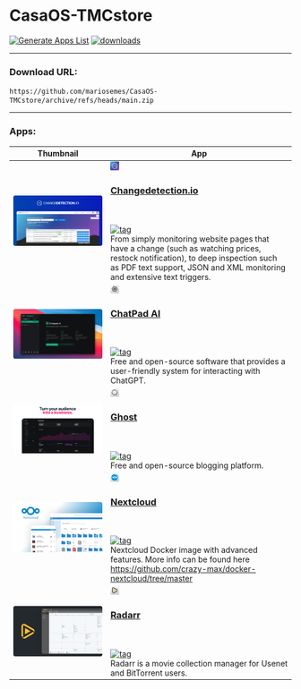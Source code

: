 # CasaOS-TMCstore
[![Generate Apps List](https://github.com/mariosemes/CasaOS-TMCstore/actions/workflows/main.yml/badge.svg)](https://github.com/mariosemes/CasaOS-TMCstore/actions/workflows/main.yml) [![downloads](https://img.shields.io/github/downloads/mariosemes/CasaOS-TMCstore/total)](https://img.shields.io/github/downloads/mariosemes/CasaOS-TMCstore/total)

---

### Download URL:

    https://github.com/mariosemes/CasaOS-TMCstore/archive/refs/heads/main.zip
 
---

### Apps:

| Thumbnail | App |
| --- | --- |
| ![thumbnail](Apps/changedetection/thumbnail.png) | <img src=Apps/changedetection/icon.png width=16 height=16> <h3>[Changedetection.io](https://changedetection.io/)</h3> <br /> <br /> [![tag](https://img.shields.io/badge/ghcr.io/dgtlmoon/ghcr.io/dgtlmoon/changedetection.io-dev-blue)](https://github.com/dgtlmoon/changedetection.io/pkgs/container/changedetection.io) <br /> From simply monitoring website pages that have a change (such as watching prices, restock notification), to deep inspection such as PDF text support, JSON and XML monitoring and extensive text triggers. |
| ![thumbnail](Apps/chatpadai/thumbnail.png) | <img src=Apps/chatpadai/icon.png width=16 height=16> <h3>[ChatPad AI](https://chatpad.ai/)</h3> <br /> <br /> [![tag](https://img.shields.io/badge/ghcr.io/dgtlmoon/ghcr.io/deiucanta/chatpad-latest-blue)](https://github.com/deiucanta/chatpad/pkgs/container/chatpad) <br /> Free and open-source software that provides a user-friendly system for interacting with ChatGPT. |
| ![thumbnail](Apps/ghost/thumbnail.png) | <img src=Apps/ghost/icon.png width=16 height=16> <h3>[Ghost](https://ghost.org/)</h3> <br /> <br /> [![tag](https://img.shields.io/badge/ghcr.io/dgtlmoon/ghost-latest-blue)](https://hub.docker.com/_/ghost/) <br /> Free and open-source blogging platform. |
| ![thumbnail](Apps/nextcloud/thumbnail.png) | <img src=Apps/nextcloud/icon.png width=16 height=16> <h3>[Nextcloud](https://github.com/crazy-max/docker-nextcloud)</h3> <br /> <br /> [![tag](https://img.shields.io/badge/ghcr.io/dgtlmoon/crazymax/nextcloud-latest-blue)](https://hub.docker.com/r/crazymax/nextcloud) <br /> Nextcloud Docker image with advanced features. More info can be found here https://github.com/crazy-max/docker-nextcloud/tree/master |
| ![thumbnail](Apps/radarr/thumbnail.png) | <img src=Apps/radarr/icon.png width=16 height=16> <h3>[Radarr](https://radarr.video/)</h3> <br /> <br /> [![tag](https://img.shields.io/badge/ghcr.io/dgtlmoon/lscr.io/linuxserver/radarr-develop-blue)](https://github.com/Radarr/Radarr) <br /> Radarr is a movie collection manager for Usenet and BitTorrent users. |
